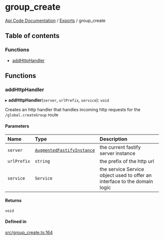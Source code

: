 # group\_create
 
[Api Code Documentation](../README.md) / [Exports](../modules.md) / group\_create

## Table of contents

### Functions

- [addHttpHandler](group_create.md#addhttphandler)

## Functions

### addHttpHandler

▸ **addHttpHandler**(`server`, `urlPrefix`, `service`): `void`

Creates an http handler that handles incoming http requests for the `/global.createGroup` route

#### Parameters

| Name | Type | Description |
| :------ | :------ | :------ |
| `server` | [`AugmentedFastifyInstance`](../interfaces/types.AugmentedFastifyInstance.md) | the current fastify server instance |
| `urlPrefix` | `string` | the prefix of the http url |
| `service` | `Service` | the service Service object used to offer an interface to the domain logic |

#### Returns

`void`

#### Defined in

[src/group_create.ts:164](https://github.com/openkfw/TruBudget/blob/d2b440c/api/src/group_create.ts#L164)

